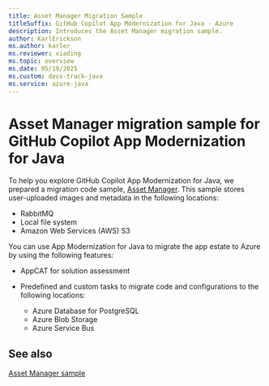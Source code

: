 ```yaml
---
title: Asset Manager Migration Sample
titleSuffix: GitHub Copilot App Modernization for Java - Azure
description: Introduces the Asset Manager migration sample.
author: KarlErickson
ms.author: karler
ms.reviewer: xiading
ms.topic: overview
ms.date: 05/19/2025
ms.custom: devx-track-java
ms.service: azure-java
---
```


# Asset Manager migration sample for GitHub Copilot App Modernization for Java

To help you explore GitHub Copilot App Modernization for Java, we prepared a migration code sample, [Asset Manager](https://github.com/Azure-Samples/java-migration-copilot-samples/tree/main/asset-manager). This sample stores user-uploaded images and metadata in the following locations:

- RabbitMQ
- Local file system
- Amazon Web Services (AWS) S3

You can use App Modernization for Java to migrate the app estate to Azure by using the following features:

- AppCAT for solution assessment
- Predefined and custom tasks to migrate code and configurations to the following locations:

  - Azure Database for PostgreSQL
  - Azure Blob Storage
  - Azure Service Bus

## See also

[Asset Manager sample](https://github.com/Azure-Samples/java-migration-copilot-samples/tree/main/asset-manager)

